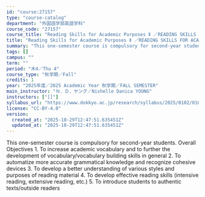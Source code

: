 ```yaml
---
id: "course:27157"
type: "course-catalog"
department: "外国語学部英語学科"
course_code: "27157"
course_title: "Reading Skills for Academic Purposes Ⅱ ／READING SKILLS FOR ACADEMIC PURPOSES Ⅱ"
title: "Reading Skills for Academic Purposes Ⅱ ／READING SKILLS FOR ACADEMIC PURPOSES Ⅱ"
summary: "This one-semester course is compulsory for second-year students. Overall Objectives 1. To increase academic vocabulary a…"
tags: []
campus: ""
term: ""
period: "木4／Thu 4"
course_type: "秋学期／Fall"
credits: 1
year: "2025年度／2025 Academic Year 秋学期／FALL SEMESTER"
main_instructor: "Ｎ．Ｄ．ヤング／Nishelle Danica YOUNG"
instructors: ["[]"]
syllabus_url: "https://www.dokkyo.ac.jp/research/syllabus/2025/0102/0102_27157_ja_JP.html"
license: "CC-BY-4.0"
version:
  created_at: "2025-10-29T12:47:51.635451Z"
  updated_at: "2025-10-29T12:47:51.635451Z"
---
```

This one-semester course is compulsory for second-year students. Overall Objectives 1. To increase academic vocabulary and to further the development of vocabulary/vocabulary building skills in general 2. To automatize more accurate grammatical knowledge and recognize cohesive devices 3. To develop a better understanding of various styles and purposes of reading material 4. To develop effective reading skills (intensive reading, extensive reading, etc.) 5. To introduce students to authentic texts/outside readers
